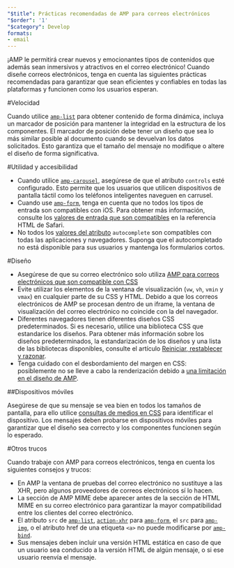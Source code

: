 ```yaml
---
"$title": Prácticas recomendadas de AMP para correos electrónicos
"$order": '1'
"$category": Develop
formats:
- email
---
```


¡AMP le permitirá crear nuevos y emocionantes tipos de contenidos que además sean inmersivos y atractivos en el correo electrónico! Cuando diseñe correos electrónicos, tenga en cuenta las siguientes prácticas recomendadas para garantizar que sean eficientes y confiables en todas las plataformas y funcionen como los usuarios esperan.

#Velocidad

Cuando utilice [`amp-list`](../../../documentation/components/reference/amp-list.md?format=email) para obtener contenido de forma dinámica, incluya un marcador de posición para mantener la integridad en la estructura de los componentes. El marcador de posición debe tener un diseño que sea lo más similar posible al documento cuando se devuelvan los datos solicitados. Esto garantiza que el tamaño del mensaje no modifique o altere el diseño de forma significativa.

#Utilidad y accesibilidad

- Cuando utilice [`amp-carousel`](../../components/reference/amp-carousel-v0.1.md?format=email), asegúrese de que el atributo `controls` esté configurado. Esto permite que los usuarios que utilicen dispositivos de pantalla táctil como los teléfonos inteligentes naveguen en carrusel.
- Cuando use [`amp-form`](../../../documentation/components/reference/amp-form.md?format=email), tenga en cuenta que no todos los tipos de entrada son compatibles con iOS. Para obtener más información, consulte los [valores de entrada que son compatibles](https://developer.apple.com/library/archive/documentation/AppleApplications/Reference/SafariHTMLRef/Articles/InputTypes.html) en la referencia HTML de Safari.
- No todos los [valores del atributo](https://developer.mozilla.org/en-US/docs/Web/HTML/Attributes/autocomplete) `autocomplete` son compatibles con todas las aplicaciones y navegadores. Suponga que el autocompletado no está disponible para sus usuarios y mantenga los formularios cortos.

#Diseño

- Asegúrese de que su correo electrónico solo utiliza [AMP para correos electrónicos que son compatible con CSS](../learn/email-spec/amp-email-css.md?format=email)
- Evite utilizar los elementos de la ventana de visualización (`vw`, `vh`, `vmin` y `vmax`) en cualquier parte de su CSS y HTML. Debido a que los correos electrónicos de AMP se procesan dentro de un iframe, la ventana de visualización del correo electrónico no coincide con la del navegador.
- Diferentes navegadores tienen diferentes diseños CSS predeterminados. Si es necesario, utilice una biblioteca CSS que estandarice los diseños. Para obtener más información sobre los diseños predeterminados, la estandarización de los diseños y una lista de las bibliotecas disponibles, consulte el artículo [Reiniciar, restablecer y razonar](https://css-tricks.com/reboot-resets-reasoning/).
- Tenga cuidado con el desbordamiento del margen en CSS: posiblemente no se lleve a cabo la renderización debido a [una limitación en el diseño de AMP](https://github.com/ampproject/amphtml/issues/13343#issuecomment-447380241).

##Dispositivos móviles

Asegúrese de que su mensaje se vea bien en todos los tamaños de pantalla, para ello utilice [consultas de medios en CSS](style_and_layout/control_layout.md?format=email) para identificar el dispositivo. Los mensajes deben probarse en dispositivos móviles para garantizar que el diseño sea correcto y los componentes funcionen según lo esperado.

#Otros trucos

Cuando trabaje con AMP para correos electrónicos, tenga en cuenta los siguientes consejos y trucos:

- En AMP la ventana de pruebas del correo electrónico no sustituye a las XHR, pero algunos proveedores de correos electrónicos sí lo hacen.
- La sección de AMP MIME debe aparecer antes de la sección de HTML MIME en su correo electrónico para garantizar la mayor compatibilidad entre los clientes del correo electrónico.
- El atributo `src` de [`amp-list`](../../../documentation/components/reference/amp-list.md?format=email), [`action-xhr`](../../../documentation/components/reference/amp-form.md?format=email#action-xhr) para [`amp-form`](../../../documentation/components/reference/amp-form.md?format=email), el `src` para [`amp-img`](../../../documentation/examples/documentation/amp-img.html?format=email), o el atributo href de una etiqueta `<a>` no puede modificarse por [`amp-bind`](../../../documentation/examples/documentation/amp-bind.html?format=email).
- Sus mensajes deben incluir una versión HTML estática en caso de que un usuario sea conducido a la versión HTML de algún mensaje, o si ese usuario reenvía el mensaje.
